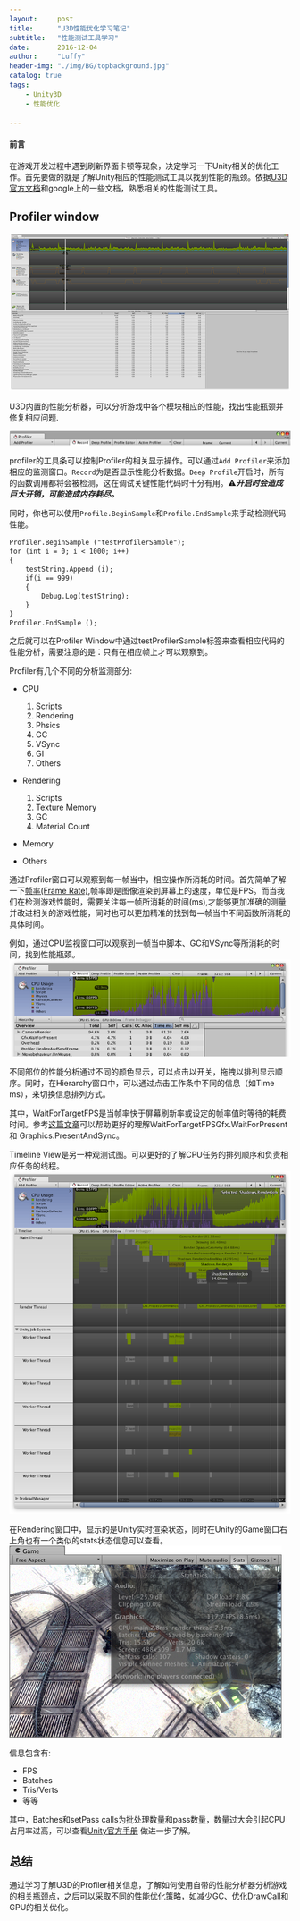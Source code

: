 ```yaml
---
layout:     post
title:      "U3D性能优化学习笔记"
subtitle:   "性能测试工具学习"
date:       2016-12-04
author:     "Luffy"
header-img: "./img/BG/topbackground.jpg"
catalog: true
tags:
    - Unity3D
    - 性能优化

---
```



#### 前言
在游戏开发过程中遇到刷新界面卡顿等现象，决定学习一下Unity相关的优化工作。首先要做的就是了解Unity相应的性能测试工具以找到性能的瓶颈。依据[U3D官方文档](https://unity3d.com/cn/learn/tutorials/topics/performance-optimization/profiler-window?playlist=44069)和google上的一些文档，熟悉相关的性能测试工具。

## Profiler window

 
![profiler截图](/img/U3D/Performance/profiler1.png)    
  
U3D内置的性能分析器，可以分析游戏中各个模块相应的性能，找出性能瓶颈并修复相应问题.

![profiler控制条](/img/U3D/Performance/profilerBar.png)

profiler的工具条可以控制Profiler的相关显示操作。可以通过`Add Profiler`来添加相应的监测窗口。`Record`为是否显示性能分析数据。`Deep Profile`开启时，所有的函数调用都将会被检测，这在调试关键性能代码时十分有用。⚠**_开启时会造成巨大开销，可能造成内存耗尽。_**

同时，你也可以使用`Profile.BeginSample`和`Profile.EndSample`来手动检测代码性能。

```
Profiler.BeginSample ("testProfilerSample");
for (int i = 0; i < 1000; i++)
{
	testString.Append (i);
	if(i == 999)
	{
		Debug.Log(testString);
	}
}
Profiler.EndSample ();
```
之后就可以在Profiler Window中通过testProfilerSample标签来查看相应代码的性能分析，需要注意的是：只有在相应帧上才可以观察到。


Profiler有几个不同的分析监测部分: 

 * CPU     
      
    1. Scripts           
    2. Rendering
    3. Phsics
    4. GC
    5. VSync
    6. GI
    7. Others     
    
 * Rendering
    1. Scripts
    2. Texture Memory    
    3. GC    
    4. Material Count
* Memory    
* Others

通过Profiler窗口可以观察到每一帧当中，相应操作所消耗的时间。首先简单了解一下[帧率(Frame Rate)](https://en.wikipedia.org/wiki/Frame_rate),帧率即是图像渲染到屏幕上的速度，单位是FPS。而当我们在检测游戏性能时，需要关注每一帧所消耗的时间(ms),才能够更加准确的测量并改进相关的游戏性能，同时也可以更加精准的找到每一帧当中不同函数所消耗的具体时间。

例如，通过CPU监视窗口可以观察到一帧当中脚本、GC和VSync等所消耗的时间，找到性能瓶颈。
![Profiler CPU](/img/U3D/Performance/profilerCPU.png)

不同部位的性能分析通过不同的颜色显示，可以点击以开关，拖拽以排列显示顺序。同时，在Hierarchy窗口中，可以通过点击工作条中不同的信息（如Time ms），来切换信息排列方式。

其中，WaitForTargetFPS是当帧率快于屏幕刷新率或设定的帧率值时等待的耗费时间。参考[这篇文章](http://weibo.com/p/1001603954695990318082#_loginLayer_1472091401699)可以帮助更好的理解WaitForTargetFPSGfx.WaitForPresent和 Graphics.PresentAndSync。

Timeline View是另一种观测试图。可以更好的了解CPU任务的排列顺序和负责相应任务的线程。
![TimeLine](/img/U3D/Performance/profilerTimeline.png)

在Rendering窗口中，显示的是Unity实时渲染状态，同时在Unity的Game窗口右上角也有一个类似的stats状态信息可以查看。
![profiler状态信息stats](/img/U3D/Performance/profilerStats.png)

信息包含有:   
     
* FPS
* Batches  
* Tris/Verts
* 等等

其中，Batches和setPass calls为批处理数量和pass数量，数量过大会引起CPU占用率过高，可以查看[Unity官方手册](https://docs.unity3d.com/Manual/DrawCallBatching.html) 做进一步了解。

## 总结
通过学习了解U3D的Profiler相关信息，了解如何使用自带的性能分析器分析游戏的相关瓶颈点，之后可以采取不同的性能优化策略，如减少GC、优化DrawCall和GPU的相关优化。
 










